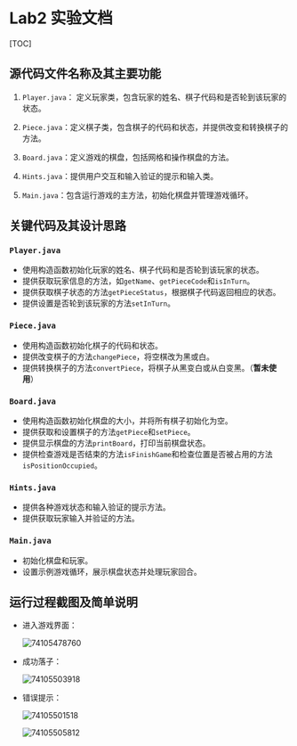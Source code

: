 # Lab2 实验文档

[TOC]

## 源代码文件名称及其主要功能

1. `Player.java`： 定义玩家类，包含玩家的姓名、棋子代码和是否轮到该玩家的状态。

2. `Piece.java`：定义棋子类，包含棋子的代码和状态，并提供改变和转换棋子的方法。

3. `Board.java`：定义游戏的棋盘，包括网格和操作棋盘的方法。

4. `Hints.java`：提供用户交互和输入验证的提示和输入类。

5. `Main.java`：包含运行游戏的主方法，初始化棋盘并管理游戏循环。

## 关键代码及其设计思路

### `Player.java`

- 使用构造函数初始化玩家的姓名、棋子代码和是否轮到该玩家的状态。
- 提供获取玩家信息的方法，如`getName`、`getPieceCode`和`isInTurn`。
- 提供获取棋子状态的方法`getPieceStatus`，根据棋子代码返回相应的状态。
- 提供设置是否轮到该玩家的方法`setInTurn`。

### `Piece.java`

- 使用构造函数初始化棋子的代码和状态。
- 提供改变棋子的方法`changePiece`，将空棋改为黑或白。
- 提供转换棋子的方法`convertPiece`，将棋子从黑变白或从白变黑。（**暂未使用**）

### `Board.java`

- 使用构造函数初始化棋盘的大小，并将所有棋子初始化为空。
- 提供获取和设置棋子的方法`getPiece`和`setPiece`。
- 提供显示棋盘的方法`printBoard`，打印当前棋盘状态。
- 提供检查游戏是否结束的方法`isFinishGame`和检查位置是否被占用的方法`isPositionOccupied`。

### `Hints.java`

- 提供各种游戏状态和输入验证的提示方法。
- 提供获取玩家输入并验证的方法。

### `Main.java`

- 初始化棋盘和玩家。
- 设置示例游戏循环，展示棋盘状态并处理玩家回合。

## 运行过程截图及简单说明

* 进入游戏界面：

  ![74105478760](C:\Users\Xixi\AppData\Local\Temp\1741054787605.png)

* 成功落子：

  ![74105503918](C:\Users\Xixi\AppData\Local\Temp\1741055039181.png)

* 错误提示：

  ![74105501518](C:\Users\Xixi\AppData\Local\Temp\1741055015184.png)

  ![74105505812](C:\Users\Xixi\AppData\Local\Temp\1741055058121.png)
  ​
